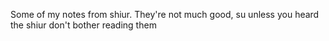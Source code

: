 Some of my notes from shiur. They're not much good, su unless you heard the shiur don't bother reading them